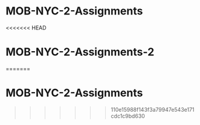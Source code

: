 # MOB-NYC-2-Assignments
<<<<<<< HEAD
# MOB-NYC-2-Assignments-2
=======
# MOB-NYC-2-Assignments
>>>>>>> 110e15988f143f3a79947e543e171cdc1c9bd630
